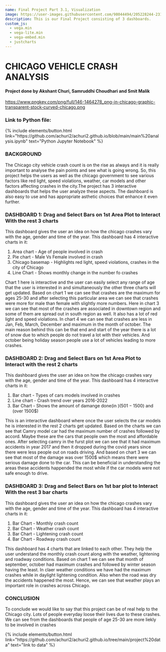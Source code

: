```yaml
---
name: Final Project Part 3.1, Visualization 
image: https://user-images.githubusercontent.com/98044494/205228244-231c2043-aa79-4f71-8f1f-6252b16057a6.png
description: This is our Final Project consisting of 3 dashboards.
custom_js:
  - vega.min
  - vega-lite.min
  - vega-embed.min
  - justcharts
---
```



# CHICAGO VEHICLE CRASH ANALYSIS

#### Project done by Akshant Churi, Samruddhi Choudhari and Smit Malik


https://www.pngkey.com/png/full/146-1464278_png-in-chicago-graphic-transparent-stock-curved-chicago.png


### Link to Python file: 

<div class="right">
{% include elements/button.html link="https://github.com/achuri2/achuri2.github.io/blob/main/main%20analysis.ipynb" text="Python Jupyter Notebook" %}
</div>

### BACKGROUND

The Chicago city vehicle crash count is on the rise as always and it is really important to analyse the pain points and see what is going wrong. So, this project helps the users as well as the chicago government to see various factors like red light, speed violations, weather, car models and other factors affecting crashes in the city.The project has 3 interactive dashboards that helps the user analyze these aspects. The dashboard is also easy to use and has appropriate asthetic choices that enhance it even further.

### DASHBOARD 1: Drag and Select Bars on 1st Area Plot to Interact With the rest 3 charts

This dashboard gives the user an idea on how the chicago crashes vary with the age, gender and time of the year. This dashboard has 4 interactive charts in it:
1. Area chart - Age of people involved in crash
2. Pie chart - Male Vs Female involved in crash
3. Chicago basemap - Highlights red light, speed violations, crashes in the city of Chicago
4. Line Chart - Shows monthly change in the number fo crashes

Chart 1 here is interactive and the user can easily select any range of age that the user is interested in and simultaneously the other three charts will get updated. Based on chart 1 we can see that crashes are the maximum for ages 25-30 and after selecting this particular area we can see that crashes were more for male than female with slightly more numbers. Here in chart 3 we can see that most of the crashes are associated in downtown region and some of them are spread out in south region as well. It also has a lot of red light and speed violations. In chart 4 we can see that crashes are less in Jan, Feb, March, December and maximum in the month of october. The main reason behind this can be that end and start of the year there is a lot of snow due to which people do not travel a lot with their vehicles. And october being holiday season people use a lot of vehicles leading to more crashes. 


<vegachart schema-url="{{ site.baseurl }}/assets/json/file1.json" style="width: 100%"></vegachart>

### DASHBOARD 2: Drag and Select Bars on 1st Area Plot to Interact with the rest 2 charts

This dashboard gives the user an idea on how the chicago crashes vary with the age, gender and time of the year. This dashboard has 4 interactive charts in it:
1. Bar chart - Types of cars models involved in crashes
2. Line chart - Crash trend over years 2016-2022 
3. Bar Chart - Shows the amount of damange done(in $) (501-1500$) and (over 1500$)

This is an interactive dashboard where once the user selects the car models he is interested in the rest 2 charts get updated. Based on the charts we can see that Camry model car had the maximum number of crashes followed by accord. Maybe these are the cars that people own the most and affordable ones. After selecting camry in the furst plot we can see that it had maximum accidents in year 2017 and then it dropped during the covid years since there were less people out on roads driving. And based on chart 3 we can see that most of the damage was over 1500$ which means there were serious damage done to the car. This can be beneficial in understanding the areas these accidents happended the most while if the car models were not safe enough to drive.


<vegachart schema-url="{{ site.baseurl }}/assets/json/file2.json" style="width: 100%"></vegachart>

### DASHBOARD 3: Drag and Select Bars on 1st bar plot to Interact With the rest 3 bar charts

This dashboard gives the user an idea on how the chicago crashes vary with the age, gender and time of the year. This dashboard has 4 interactive charts in it:
1. Bar Chart - Monthly crash count
2. Bar Chart - Weather crash count
3. Bar Chart - Lightening crash count
4. Bar Chart - Roadway crash count

This dashboard has 4 charts that are linked to each other. They help the user understand the monthly crash count along with the weather, lightening and roadway conditions. Based on chart 1 we can see that month of september, october had maximum crashes and followed by winter season having the least. In claer weather conditions we have had the maximum crashes while in daylight lightening condition. Also when the road was dry the accidents happened the most. Hence, we can see that weather plays an important role in crashes across Chicago.



<vegachart schema-url="{{ site.baseurl }}/assets/json/file3.json" style="width: 100%"></vegachart>

### CONCLUSION
To conclude we would like to say that this project can be of real help to the Chicago city. Lots of people everyday loose their lives due to these crashes. We can see from the dashboards that people of age 25-30 are more liekly to be involved in crashes


<div class="right">
{% include elements/button.html link="https://github.com/achuri2/achuri2.github.io/tree/main/project%20data" text="link to data" %}
</div>

